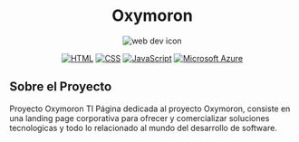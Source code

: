 <div align="center">

  # Oxymoron

  ![web dev icon](https://icon-library.com/images/web-dev-icon/web-dev-icon-21.jpg)
  
  [![HTML](https://img.shields.io/badge/HTML-%23E34F26.svg?logo=html5&logoColor=white)](#)
  [![CSS](https://img.shields.io/badge/CSS-1572B6?logo=css3&logoColor=fff)](#)
  [![JavaScript](https://img.shields.io/badge/JavaScript-F7DF1E?logo=javascript&logoColor=000)](#)
  [![Microsoft Azure](https://custom-icon-badges.demolab.com/badge/Microsoft%20Azure-0089D6?logo=msazure&logoColor=white)](#)
</div>


## Sobre el Proyecto
Proyecto Oxymoron TI 
Página dedicada al proyecto Oxymoron, consiste en una landing page corporativa para ofrecer y comercializar soluciones tecnologicas y todo lo relacionado al mundo del desarrollo de software.



